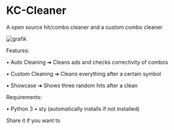 # KC-Cleaner
A open source hit/combo cleaner and a custom combo cleaner


![grafik](https://user-images.githubusercontent.com/70746714/176910684-954b43fc-db63-4c19-aaa8-6784eb348518.png)


Features:

  • Auto Cleaning
    ➜ Cleans ads and checks correctivity of combos
    
  • Custom Cleaning
    ➜ Cleans everything after a certain symbol
    
  • Showcase
    ➜ Shows three random hits after a clean
    
    
Requirements:
  
  • Python 3
  • sty (automatically installs if not installed)

Share it if you want to
